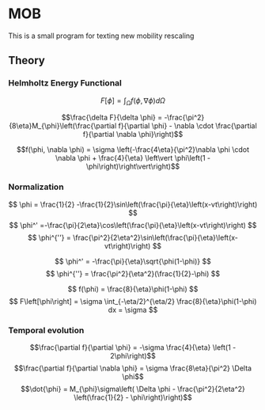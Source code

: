 # MOB

This is a small program for texting new mobility rescaling

## Theory

### Helmholtz Energy Functional
$$F[\phi] = \int_\Omega f(\phi, \nabla \phi) d\Omega$$

$$\frac{\delta F}{\delta \phi} = -\frac{\pi^2}{8\eta}M_{\phi}\left(\frac{\partial f}{\partial \phi} - \nabla \cdot \frac{\partial f}{\partial \nabla \phi}\right)$$

$$f(\phi, \nabla \phi) = \sigma \left(-\frac{4\eta}{\pi^2}\nabla \phi \cdot \nabla \phi + \frac{4}{\eta} \left\vert \phi\left(1 - \phi\right)\right\vert\right)$$

### Normalization

$$ \phi      = \frac{1}{2} -\frac{1}{2}\sin\left(\frac{\pi}{\eta}\left(x-vt\right)\right) $$
$$ \phi^'    =-\frac{\pi}{2\eta}\cos\left(\frac{\pi}{\eta}\left(x-vt\right)\right) $$
$$ \phi^{''} = \frac{\pi^2}{2\eta^2}\sin\left(\frac{\pi}{\eta}\left(x-vt\right)\right) $$

$$ \phi^'    = -\frac{\pi}{\eta}\sqrt{\phi(1-\phi)} $$
$$ \phi^{''} =  \frac{\pi^2}{\eta^2}(\frac{1}{2}-\phi) $$

$$ f(\phi) = \frac{8}{\eta}\phi(1-\phi) $$
$$ F\left[\phi\right] = \sigma \int_{-\eta/2}^{\eta/2} \frac{8}{\eta}\phi(1-\phi) dx = \sigma $$

### Temporal evolution
$$\frac{\partial f}{\partial \phi} = -\sigma \frac{4}{\eta} \left(1 - 2\phi\right)$$
$$\frac{\partial f}{\partial \nabla \phi} = \sigma \frac{8\eta}{\pi^2} \Delta \phi$$
$$\dot{\phi} = M_{\phi}\sigma\left( \Delta \phi - \frac{\pi^2}{2\eta^2} \left(\frac{1}{2} - \phi\right)\right)$$
